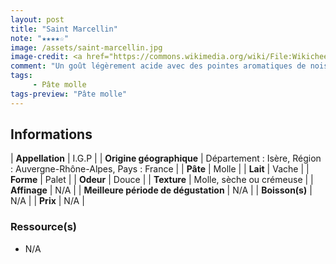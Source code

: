 ```yaml
---
layout: post
title: "Saint Marcellin"
note: "★★★★☆"
image: /assets/saint-marcellin.jpg
image-credit: <a href="https://commons.wikimedia.org/wiki/File:Wikicheese_-_Saint-marcellin_-_20150417_-_010.jpg">Thesupermat</a>, <a href="https://creativecommons.org/licenses/by-sa/4.0">CC BY-SA 4.0</a>, via Wikimedia Commons
comment: "Un goût légèrement acide avec des pointes aromatiques de noisette, c'est très bon et crémeux !"
tags:
     - Pâte molle
tags-preview: "Pâte molle"
---
```


## Informations

| **Appellation** | I.G.P |
| **Origine géographique** | Département : Isère, Région : Auvergne-Rhône-Alpes, Pays : France   |
| **Pâte** | Molle |
| **Lait** | Vache |
| **Forme** | Palet |
| **Odeur** | Douce |
| **Texture** | Molle, sèche ou crémeuse |
| **Affinage** | N/A |
| **Meilleure période de dégustation** | N/A |
| **Boisson(s)** | N/A |
| **Prix** | N/A |

### Ressource(s)
* N/A